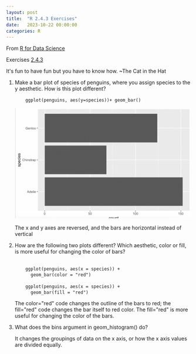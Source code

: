 ```yaml
---
layout: post
title:  "R 2.4.3 Exercises"
date:   2023-10-22 00:00:00
categories: R
---
```


From [R for Data Science](https://r4ds.hadley.nz/data-visualize)

Exercises [2.4.3](https://r4ds.hadley.nz/data-visualize)

It's fun to have fun but you have to know how. ~The Cat in the Hat

<ol>
<li>Make a bar plot of species of penguins, where you assign species to the y aesthetic. How is this plot different? </li>


```
    ggplot(penguins, aes(y=species))+ geom_bar()

```

<img src="https://raw.githubusercontent.com/nadinesk/nadinesk.github.io/master/images/Screen%20Shot%202023-10-22%20at%207.23.15%20AM.png" />

The x and y axes are reversed, and the bars are horizontal instead of vertical

<li>How are the following two plots different? Which aesthetic, color or fill, is more useful for changing the color of bars?</li>

```

    ggplot(penguins, aes(x = species)) +
      geom_bar(color = "red")

    ggplot(penguins, aes(x = species)) +
      geom_bar(fill = "red")

```

The color="red" code changes the outline of the bars to red; the fill="red" code changes the bar itself to red color. The fill="red" is more useful for changing the color of the bars. 

<li>What does the bins argument in geom_histogram() do? </li>

 It changes the groupings of data on the x axis, or how the x axis values are divided equally. 
